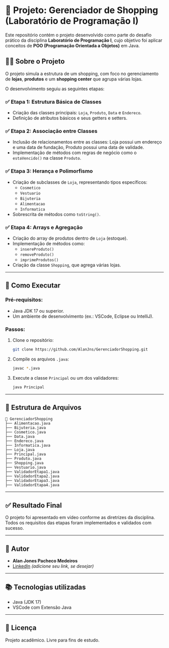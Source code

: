 
# 🛒 Projeto: Gerenciador de Shopping (Laboratório de Programação I)

Este repositório contém o projeto desenvolvido como parte do desafio prático da disciplina **Laboratório de Programação I**, cujo objetivo foi aplicar conceitos de **POO (Programação Orientada a Objetos)** em Java.

## 👨‍💻 Sobre o Projeto

O projeto simula a estrutura de um shopping, com foco no gerenciamento de **lojas**, **produtos** e um **shopping center** que agrupa várias lojas.

O desenvolvimento seguiu as seguintes etapas:

### ✅ Etapa 1: Estrutura Básica de Classes
- Criação das classes principais: `Loja`, `Produto`, `Data` e `Endereco`.
- Definição de atributos básicos e seus getters e setters.

### ✅ Etapa 2: Associação entre Classes
- Inclusão de relacionamentos entre as classes: Loja possui um endereço e uma data de fundação, Produto possui uma data de validade.
- Implementação de métodos com regras de negócio como o `estaVencido()` na classe `Produto`.

### ✅ Etapa 3: Herança e Polimorfismo
- Criação de subclasses de `Loja`, representando tipos específicos:
  - `Cosmetico`
  - `Vestuario`
  - `Bijuteria`
  - `Alimentacao`
  - `Informatica`
- Sobrescrita de métodos como `toString()`.

### ✅ Etapa 4: Arrays e Agregação
- Criação do array de produtos dentro de `Loja` (estoque).
- Implementação de métodos como:
  - `insereProduto()`
  - `removeProduto()`
  - `imprimeProdutos()`
- Criação da classe `Shopping`, que agrega várias lojas.

---

## 🚀 Como Executar

### Pré-requisitos:
- Java JDK 17 ou superior.
- Um ambiente de desenvolvimento (ex.: VSCode, Eclipse ou IntelliJ).

### Passos:
1. Clone o repositório:
   ```bash
   git clone https://github.com/AlanJns/GerenciadorShopping.git
   ```
2. Compile os arquivos `.java`:
   ```bash
   javac *.java
   ```
3. Execute a classe `Principal` ou um dos validadores:
   ```bash
   java Principal
   ```

---

## 📄 Estrutura de Arquivos

```
📂 GerenciadorShopping
├── Alimentacao.java
├── Bijuteria.java
├── Cosmetico.java
├── Data.java
├── Endereco.java
├── Informatica.java
├── Loja.java
├── Principal.java
├── Produto.java
├── Shopping.java
├── Vestuario.java
├── ValidadorEtapa1.java
├── ValidadorEtapa2.java
├── ValidadorEtapa3.java
├── ValidadorEtapa4.java
```

---

## ✅ Resultado Final

O projeto foi apresentado em vídeo conforme as diretrizes da disciplina. Todos os requisitos das etapas foram implementados e validados com sucesso.

---

## 👤 Autor

- **Alan Jones Pacheco Medeiros**
- [LinkedIn](https://www.linkedin.com) *(adicione seu link, se desejar)*

---

## 📚 Tecnologias utilizadas

- Java (JDK 17)
- VSCode com Extensão Java

---

## 🏅 Licença
Projeto acadêmico. Livre para fins de estudo.
